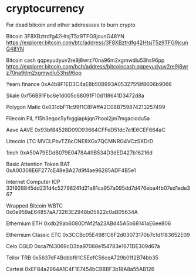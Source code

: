 # cryptocurrency
For dead bitcoin and other addressses to burn crypto

Bitcoin
3F8XBztrdfg42HtsjT5z9TFG9jcunG48YN
https://explorer.bitcoin.com/btc/address/3F8XBztrdfg42HtsjT5z9TFG9jcunG48YN

Bitcoin cash
qqpeyudyuv2re9j8wrz70na96m2xgmwdlu53hs96pp
https://explorer.bitcoin.com/bch/address/bitcoincash:qqpeyudyuv2re9j8wrz70na96m2xgmwdlu53hs96pp


Yearn.finance
0xA4b9F1ED3C4aE8b50B993A053275f8f8606b9066

Skale
0xf56B91Fbc6e1d005c68091F10d118641D3472d8a

Polygon Matic
0x031dbF11c99f1C8FAffA2C08B759874213257499

Filecoin FIL
f15h3eqoc5yfkggiapkjqn7hool2jm7mgaciodu5a

Aave AAVE
0x93bf84528D09D93664CFFeD51dc7e1E6CEF664aC

Litecoin LTC
MVCLPbvTZ8cCNE8XGx7QCMNRG4VCzSXDrD

1inch
0xA50A79EDdB079E0478A49B534D3dED427b16216d

Basic Attention Token BAT
0xA00308E6F277cE48eBA27d9f4ae96285ADF4B5e1

Internet Computer ICP
33f928845dd231d4c52798241d21a81ca957a095dd7d476eba4fb07ed1ede367

Wrapped Bitcoin WBTC
0x0e959aE64857aA73263E2948b05822c0aB05634A

Ethernium ETH
0xdb29ab6080DfAf2fa23ABd45A5b68141aE6ee806

Ethernium Classic ETC
0x3CCBc05E4981C6F2d03073170b7c1d1183652E09

Celo CGLD
0xca7f43069cD3ba97088e154783e1671DE309d67a

Tellor TRB
0x5637dF4Bcbbf61C5EefC56ceA729b01f2B74bb35

Cartesi
0xEF84a2964A1C4F1E7454bCB8BF3b18A8a55AB126

